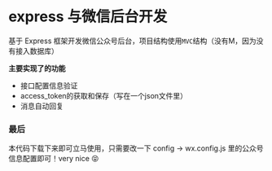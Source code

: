 # express 与微信后台开发

基于 Express 框架开发微信公众号后台，项目结构使用`MVC`结构（没有M，因为没有接入数据库）

**主要实现了的功能**
- 接口配置信息验证
- access_token的获取和保存（写在一个json文件里）
- 消息自动回复

### 最后

本代码下载下来即可立马使用，只需要改一下 config -> wx.config.js 里的公众号信息配置即可！very nice 😝